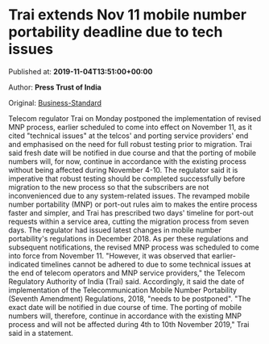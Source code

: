 
# Trai extends Nov 11 mobile number portability deadline due to tech issues

Published at: **2019-11-04T13:51:00+00:00**

Author: **Press Trust of India**

Original: [Business-Standard](https://www.business-standard.com/article/pti-stories/trai-postpones-nov-11-deadline-for-revamped-mnp-cites-technical-issues-119110401294_1.html)

Telecom regulator Trai on Monday postponed the implementation of revised MNP process, earlier scheduled to come into effect on November 11, as it cited "technical issues" at the telcos' and porting service providers' end and emphasised on the need for full robust testing prior to migration.
Trai said fresh date will be notified in due course and that the porting of mobile numbers will, for now, continue in accordance with the existing process without being affected during November 4-10.
The regulator said it is imperative that robust testing should be completed successfully before migration to the new process so that the subscribers are not inconvenienced due to any system-related issues.
The revamped mobile number portability (MNP) or port-out rules aim to makes the entire process faster and simpler, and Trai has prescribed two days' timeline for port-out requests within a service area, cutting the migration process from seven days.
The regulator had issued latest changes in mobile number portability's regulations in December 2018. As per these regulations and subsequent notifications, the revised MNP process was scheduled to come into force from November 11.
"However, it was observed that earlier-indicated timelines cannot be adhered to due to some technical issues at the end of telecom operators and MNP service providers," the Telecom Regulatory Authority of India (Trai) said.
Accordingly, it said the date of implementation of the Telecommunication Mobile Number Portability (Seventh Amendment) Regulations, 2018, "needs to be postponed".
"The exact date will be notified in due course of time. The porting of mobile numbers will, therefore, continue in accordance with the existing MNP process and will not be affected during 4th to 10th November 2019," Trai said in a statement.
